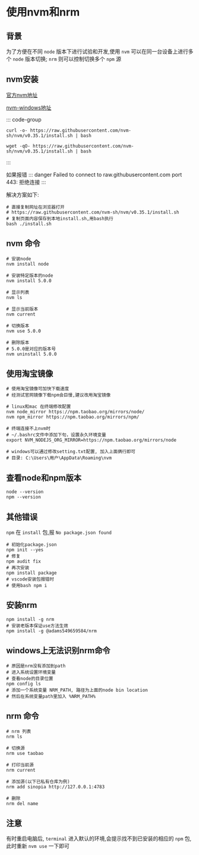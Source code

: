 # 使用nvm和nrm

## 背景
为了方便在不同 `node` 版本下进行试验和开发,使用 `nvm` 可以在同一台设备上进行多个 `node` 版本切换;
`nrm` 则可以控制切换多个 `npm` 源

## nvm安装
[官方nvm地址](https://github.com/nvm-sh/nvm '官方nvm地址')

[nvm-windows地址](https://github.com/coreybutler/nvm-windows 'nvm-windows地址')

::: code-group
```shell [curl]
curl -o- https://raw.githubusercontent.com/nvm-sh/nvm/v0.35.1/install.sh | bash
```
```shell [wget]
wget -qO- https://raw.githubusercontent.com/nvm-sh/nvm/v0.35.1/install.sh | bash
```
:::

如果报错
::: danger
Failed to connect to raw.githubusercontent.com port 443: 拒绝连接
:::

解决方案如下:

```shell
# 直接复制网址在浏览器打开
# https://raw.githubusercontent.com/nvm-sh/nvm/v0.35.1/install.sh
# 复制页面内容保存到本地install.sh,用bash执行
bash ./install.sh
```
## nvm 命令
```shell
# 安装node
nvm install node

# 安装特定版本的node
nvm install 5.0.0

# 显示列表
nvm ls

# 显示当前版本
nvm current

# 切换版本
nvm use 5.0.0

# 删除版本
# 5.0.0是对应的版本号
nvm uninstall 5.0.0
```

## 使用淘宝镜像
```shell
# 使用淘宝镜像可加快下载速度
# 经测试官网镜像下载npm会巨慢,建议改用淘宝镜像

# linux和mac 在终端修改配置
nvm node_mirror https://npm.taobao.org/mirrors/node/
nvm npm_mirror https://npm.taobao.org/mirrors/npm/

# 终端连接不上nvm时
# ~/.bashrc文件中添加下句，设置永久环境变量
export NVM_NODEJS_ORG_MIRROR=https://npm.taobao.org/mirrors/node

# windows可以通过修改setting.txt配置, 加入上面俩行即可
# 目录: C:\Users\用户\AppData\Roaming\nvm
```

## 查看node和npm版本
```shell
node --version
npm --version
```

## 其他错误
`npm` 在 `install` 包,报 `No package.json found`
```shell
# 初始化package.json
npm init --yes
# 修复
npm audit fix
# 再次安装
npm install package
# vscode安装包报错时
# 使用bash npm i
```

## 安装nrm
```shell
npm install -g nrm
# 安装老版本保证use方法生效
npm install -g @adams549659584/nrm
```

## windows上无法识别nrm命令
```shell
# 原因是nrm没有添加到path
# 进入系统设置环境变量
# 查看node的目录位置
npm config ls
# 添加一个系统变量 NRM_PATH, 路径为上面的node bin location
# 然后在系统变量path里加入 %NRM_PATH%
```

## nrm 命令
```shell
# nrm 列表
nrm ls

# 切换源
nrm use taobao

# 打印当前源
nrm current

# 添加源(以下已私有仓库为例)
nrm add sinopia http://127.0.0.1:4783

# 删除
nrm del name
```

## 注意
有时重启电脑后, `terminal` 进入默认的环境,会提示找不到已安装的相应的 `npm` 包, 此时重新 `nvm use` 一下即可